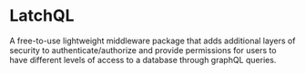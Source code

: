 # LatchQL
A free-to-use lightweight middleware package that adds additional layers of security to authenticate/authorize and provide permissions for users to have different levels of access to a database through graphQL queries.
